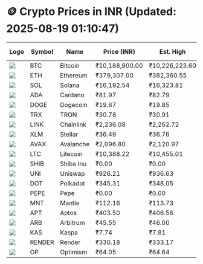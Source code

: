 # 🪙 Crypto Prices in INR (Updated: 2025-08-19 01:10:47)

| Logo | Symbol | Name       | Price (INR) | Est. High | Est. Low | Gross Profit | Fees | Net Profit | ROI % |
|------|--------|------------|-------------|-----------|----------|---------------|------|-------------|--------|
| ![](https://coin-images.coingecko.com/coins/images/1/large/bitcoin.png?1696501400) | BTC    | Bitcoin    | ₹10,188,900.00 | ₹10,226,223.60 | ₹10,151,576.40 | ₹735.33 | ₹200.00 | ₹535.33 | 0.54% |
| ![](https://coin-images.coingecko.com/coins/images/279/large/ethereum.png?1696501628) | ETH    | Ethereum   | ₹379,307.00 | ₹382,360.55 | ₹376,253.45 | ₹1,623.13 | ₹200.00 | ₹1,423.13 | 1.42% |
| ![](https://coin-images.coingecko.com/coins/images/4128/large/solana.png?1718769756) | SOL    | Solana     | ₹16,192.54 | ₹16,323.81 | ₹16,061.27 | ₹1,634.63 | ₹200.00 | ₹1,434.63 | 1.43% |
| ![](https://coin-images.coingecko.com/coins/images/975/large/cardano.png?1696502090) | ADA    | Cardano    | ₹81.97 | ₹82.79 | ₹81.15 | ₹2,014.73 | ₹200.00 | ₹1,814.73 | 1.81% |
| ![](https://coin-images.coingecko.com/coins/images/5/large/dogecoin.png?1696501409) | DOGE   | Dogecoin   | ₹19.67 | ₹19.85 | ₹19.49 | ₹1,800.51 | ₹200.00 | ₹1,600.51 | 1.60% |
| ![](https://coin-images.coingecko.com/coins/images/1094/large/tron-logo.png?1696502193) | TRX    | TRON       | ₹30.78 | ₹30.91 | ₹30.65 | ₹841.73 | ₹200.00 | ₹641.73 | 0.64% |
| ![](https://coin-images.coingecko.com/coins/images/877/large/chainlink-new-logo.png?1696502009) | LINK   | Chainlink  | ₹2,236.08 | ₹2,262.72 | ₹2,209.44 | ₹2,411.61 | ₹200.00 | ₹2,211.61 | 2.21% |
| ![](https://coin-images.coingecko.com/coins/images/100/large/fmpFRHHQ_400x400.jpg?1735231350) | XLM    | Stellar    | ₹36.49 | ₹36.76 | ₹36.22 | ₹1,507.58 | ₹200.00 | ₹1,307.58 | 1.31% |
| ![](https://coin-images.coingecko.com/coins/images/12559/large/Avalanche_Circle_RedWhite_Trans.png?1696512369) | AVAX   | Avalanche  | ₹2,096.80 | ₹2,120.97 | ₹2,072.63 | ₹2,332.55 | ₹200.00 | ₹2,132.55 | 2.13% |
| ![](https://coin-images.coingecko.com/coins/images/2/large/litecoin.png?1696501400) | LTC    | Litecoin   | ₹10,388.22 | ₹10,455.01 | ₹10,321.43 | ₹1,294.15 | ₹200.00 | ₹1,094.15 | 1.09% |
| ![](https://coin-images.coingecko.com/coins/images/11939/large/shiba.png?1696511800) | SHIB   | Shiba Inu  | ₹0.00 | ₹0.00 | ₹0.00 | ₹1,211.81 | ₹200.00 | ₹1,011.81 | 1.01% |
| ![](https://coin-images.coingecko.com/coins/images/12504/large/uniswap-logo.png?1720676669) | UNI    | Uniswap    | ₹926.21 | ₹936.63 | ₹915.79 | ₹2,275.41 | ₹200.00 | ₹2,075.41 | 2.08% |
| ![](https://coin-images.coingecko.com/coins/images/12171/large/polkadot.png?1696512008) | DOT    | Polkadot   | ₹345.31 | ₹348.05 | ₹342.57 | ₹1,599.97 | ₹200.00 | ₹1,399.97 | 1.40% |
| ![](https://coin-images.coingecko.com/coins/images/29850/large/pepe-token.jpeg?1696528776) | PEPE   | Pepe       | ₹0.00 | ₹0.00 | ₹0.00 | ₹1,494.82 | ₹200.00 | ₹1,294.82 | 1.29% |
| ![](https://coin-images.coingecko.com/coins/images/30980/large/Mantle-Logo-mark.png?1739213200) | MNT    | Mantle     | ₹112.16 | ₹113.73 | ₹110.59 | ₹2,840.23 | ₹200.00 | ₹2,640.23 | 2.64% |
| ![](https://coin-images.coingecko.com/coins/images/26455/large/aptos_round.png?1696525528) | APT    | Aptos      | ₹403.50 | ₹406.56 | ₹400.44 | ₹1,528.32 | ₹200.00 | ₹1,328.32 | 1.33% |
| ![](https://coin-images.coingecko.com/coins/images/16547/large/arb.jpg?1721358242) | ARB    | Arbitrum   | ₹45.55 | ₹46.00 | ₹45.10 | ₹2,009.00 | ₹200.00 | ₹1,809.00 | 1.81% |
| ![](https://coin-images.coingecko.com/coins/images/25751/large/kaspa-icon-exchanges.png?1696524837) | KAS    | Kaspa      | ₹7.74 | ₹7.81 | ₹7.67 | ₹1,798.98 | ₹200.00 | ₹1,598.98 | 1.60% |
| ![](https://coin-images.coingecko.com/coins/images/11636/large/rndr.png?1696511529) | RENDER | Render     | ₹330.18 | ₹333.17 | ₹327.19 | ₹1,824.60 | ₹200.00 | ₹1,624.60 | 1.62% |
| ![](https://coin-images.coingecko.com/coins/images/25244/large/Optimism.png?1696524385) | OP     | Optimism   | ₹64.05 | ₹64.64 | ₹63.46 | ₹1,862.62 | ₹200.00 | ₹1,662.62 | 1.66% |
